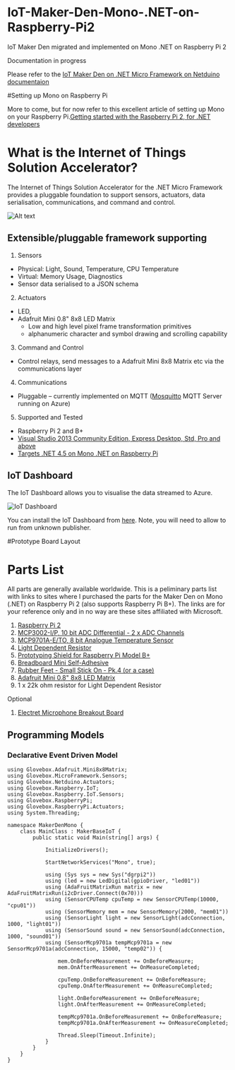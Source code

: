 # IoT-Maker-Den-Mono-.NET-on-Raspberry-Pi2
IoT Maker Den migrated and implemented on Mono .NET on Raspberry Pi 2

Documentation in progress

Please refer to the [IoT Maker Den on .NET Micro Framework on Netduino documentaion](https://github.com/MakerDen/IoT-Maker-Den-NETMF/blob/master/README.md)

#Setting up Mono on Raspberry Pi

More to come, but for now refer to this excellent article of setting up Mono on your Raspberry Pi.[Getting started with the Raspberry Pi 2, for .NET developers](http://j.tlns.be/2015/02/getting-started-with-the-raspberry-pi-2-for-net-developers/)


# What is the Internet of Things Solution Accelerator?

The Internet of Things Solution Accelerator for the .NET Micro Framework provides a pluggable foundation to support sensors, actuators, data serialisation, communications, and command and control. 


![Alt text](https://github.com/MakerDen/IoT-Maker-Den-Mono-.NET-on-Raspberry-Pi-2/blob/master/MakerDenMono/Lab%20Code/Internet%20of%20Things%20Maker%20Den.jpg)



## Extensible/pluggable framework supporting

1. Sensors
 * Physical: Light, Sound, Temperature, CPU Temperature
 * Virtual: Memory Usage, Diagnostics
 * Sensor data serialised to a JSON schema

2. Actuators
 * LED, 
 * Adafruit Mini 0.8" 8x8 LED Matrix
     - Low and high level pixel frame transformation primitives 
     - alphanumeric character and symbol drawing and scrolling capability 
3. Command and Control
 * Control relays, send messages to a Adafruit Mini 8x8 Matrix etc via the communications layer

4. Communications
 * Pluggable – currently implemented on MQTT ([Mosquitto](http://mosquitto.org) MQTT Server running on Azure)

5. Supported and Tested
 * Raspberry Pi 2 and B+
 * [Visual Studio 2013 Community Edition, Express Desktop, Std, Pro and above](https://www.visualstudio.com/en-us/visual-studio-homepage-vs.aspx)
 * [Targets .NET 4.5 on Mono .NET on Raspberry Pi](http://www.mono-project.com/)


## IoT Dashboard
The IoT Dashboard allows you to visualise the data streamed to Azure. 

![IoT Dashboard](https://github.com/MakerDen/IoT-Maker-Den-Mono-.NET-on-Raspberry-Pi-2/blob/master/MakerDenMono/Lab%20Code/IoTDashboard.JPG)

You can install the IoT Dashboard from [here](http://iotmakerdendashboard.azurewebsites.net/install/publish.htm).  Note, you will need to allow to run from unknown publisher.

#Prototype Board Layout



# Parts List
All parts are generally available worldwide.  This is a peliminary parts list with links to sites where I purchased the parts for the Maker Den on Mono (.NET) on Raspberry Pi 2 (also supports Raspberry Pi B+).  The links are for your reference only and in no way are these sites affiliated with Microsoft.


1. [Raspberry Pi 2](http://www.raspberrypi.org/)
2. [MCP3002-I/P, 10 bit ADC Differential - 2 x ADC Channels](http://au.rs-online.com/web/p/general-purpose-adcs/6696054/)
2. [MCP9701A-E/TO, 8 bit Analogue Temperature Sensor](http://au.rs-online.com/web/p/temperature-humidity-sensors/7387051)
3. [Light Dependent Resistor](http://au.rs-online.com/web/p/ldr-light-dependent-resistors/4558036)
4. [Prototyping Shield for Raspberry Pi Model B+](http://raspberry.piaustralia.com.au/collections/crusts-add-ons/products/prototyping-shield-for-raspberry-pi-model-b)
5. [Breadboard Mini Self-Adhesive](http://littlebirdelectronics.com.au/products/breadboard-mini-selfadhesive)
6. [Rubber Feet - Small Stick On - Pk.4 (or a case)](http://www.jaycar.com.au/PRODUCTS/Enclosures-%26-Panel-Hardware/Panel-Hardware/Equipment-Feet/Rubber-Feet---Small-Stick-On---Pk-4/p/HP0815)
7. [Adafruit Mini 0.8" 8x8 LED Matrix](http://littlebirdelectronics.com.au/products/adafruit-mini-0-8-8x8-led-matrix-w-i2c-backpack-yellow-green)
7. 1 x 22k ohm resistor for Light Dependent Resistor

Optional

1. [Electret Microphone Breakout Board](http://littlebirdelectronics.com.au/products/electret-microphone-breakout-board)



## Programming Models

### Declarative Event Driven Model

    using Glovebox.Adafruit.Mini8x8Matrix;
    using Glovebox.MicroFramework.Sensors;
    using Glovebox.Netduino.Actuators;
    using Glovebox.Raspberry.IoT;
    using Glovebox.Raspberry.IoT.Sensors;
    using Glovebox.RaspberryPi;
    using Glovebox.RaspberryPi.Actuators;
    using System.Threading;

    namespace MakerDenMono {
        class MainClass : MakerBaseIoT {      
            public static void Main(string[] args) {

                InitializeDrivers();

                StartNetworkServices("Mono", true);

                using (Sys sys = new Sys("dgrpi2"))
                using (led = new LedDigital(gpioDriver, "led01"))
                using (AdaFruitMatrixRun matrix = new AdaFruitMatrixRun(i2cDriver.Connect(0x70)))
                using (SensorCPUTemp cpuTemp = new SensorCPUTemp(10000, "cpu01"))
                using (SensorMemory mem = new SensorMemory(2000, "mem01"))
                using (SensorLight light = new SensorLight(adcConnection, 1000, "light01"))
                using (SensorSound sound = new SensorSound(adcConnection, 1000, "sound01"))
                using (SensorMcp9701a tempMcp9701a = new SensorMcp9701a(adcConnection, 15000, "temp02")) {

                    mem.OnBeforeMeasurement += OnBeforeMeasure;
                    mem.OnAfterMeasurement += OnMeasureCompleted;

                    cpuTemp.OnBeforeMeasurement += OnBeforeMeasure;
                    cpuTemp.OnAfterMeasurement += OnMeasureCompleted;

                    light.OnBeforeMeasurement += OnBeforeMeasure;
                    light.OnAfterMeasurement += OnMeasureCompleted;

                    tempMcp9701a.OnBeforeMeasurement += OnBeforeMeasure;
                    tempMcp9701a.OnAfterMeasurement += OnMeasureCompleted;

                    Thread.Sleep(Timeout.Infinite);
                }
            }
        }
    }




